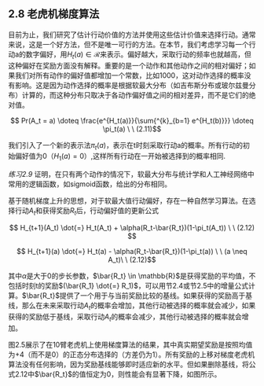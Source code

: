 ## 2.8 老虎机梯度算法
目前为止，我们研究了估计行动价值的方法并使用这些估计价值来选择行动。通常来说，这是一个好方法，但不是唯一可行的方法。在本节，我们考虑学习每一个行动a的数字偏好，用$`H_t(a)\in\mathcal{R}`$来表示。偏好越大，采取行动的频率也就越高，但这种偏好在奖励方面没有解释。重要的是一个动作和其他动作之间的相对偏好；如果我们对所有动作的偏好值都增加一个常数，比如1000，这对动作选择的概率没有影响。这是因为动作选择的概率是根据软最大分布（如吉布斯分布或玻尔兹曼分布）计算的，而这种分布只取决于各动作偏好值之间的相对差异，而不是它们的绝对值。

$$ Pr(A_t = a) \doteq \frac{e^{H_t(a)}}{\sum{^{k}_{b=1} e^{H_t(b)}}} \doteq \pi_t(a) \ \ (2.11)$$

我们引入了一个新的表示法$`\pi_t(a)`$，表示在t时刻采取行动a的概率。所有行动的初始偏好值为0（$`H_1(a)=0`$）,这样所有行动在一开始被选择到的概率相同.

_练习2.9_ 证明，在只有两个动作的情况下，软最大分布与统计学和人工神经网络中常用的逻辑函数，如sigmoid函数，给出的分布相同。

基于随机梯度上升的思想，对于软最大值行动偏好，存在一种自然学习算法。在选择行动$`A_t`$和获得奖励$`R_t`$后，行动偏好值的更新公式

$$ H_{t+1}(A_t) \dot{=} H_t(A_t) + \alpha(R_t-\bar{R_t})(1-\pi_t(A_t)) \ \ (2.12) $$

$$ H_{t+1}(a) \dot{=} H_t(a) - \alpha(R_t-\bar{R_t})(1-\pi_t(a))  \ \ (a \neq A_t)\ \  (2.12)$$

其中$`\alpha`$是大于0的步长参数，$`\bar{R_t} \in \mathbb{R}`$是获得奖励的平均值，不包括时刻t的奖励$`(\bar{R_1} \dot{=} R_1)`$，可以用节2.4或节2.5中的增量公式计算。$`\bar{R_t}`$提供了一个用于与当前奖励比较的基线。如果获得的奖励高于基线，那么在未来采取行动$`A_t`$的概率会增加，其他行动被选择的概率就会减少，如果获得的奖励低于基线，采取行动$`A_t`$的概率会减少，其他行动被选择的概率就会增加。

图2.5展示了在10臂老虎机上使用梯度算法的结果，其中真实期望奖励是按照均值为+4（而不是0）的正态分布选择的（方差仍为1）。所有奖励的上移对梯度老虎机算法没有任何影响，因为奖励基线能够即时适应新的水平。但如果删除基线，将公式2.12中$`\bar{R_t}`$的值恒定为0，则性能会有显著下降，如图所示。
